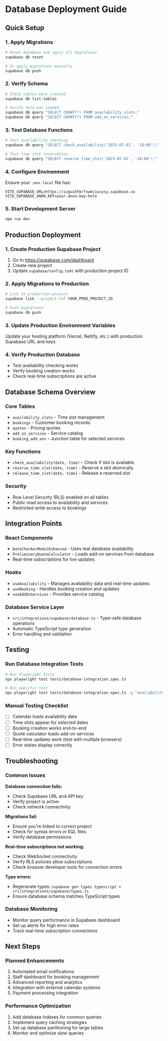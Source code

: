 # Database Deployment Guide

## Quick Setup

### 1. Apply Migrations
```bash
# Reset database and apply all migrations
supabase db reset

# Or apply migrations manually
supabase db push
```

### 2. Verify Schema
```bash
# Check tables were created
supabase db list-tables

# Verify data was seeded
supabase db query "SELECT COUNT(*) FROM availability_slots;"
supabase db query "SELECT COUNT(*) FROM add_on_services;"
```

### 3. Test Database Functions
```bash
# Test availability checking
supabase db query "SELECT check_availability('2025-07-01', '18:00');"

# Test time slot reservation
supabase db query "SELECT reserve_time_slot('2025-07-01', '18:00');"
```

### 4. Configure Environment
Ensure your `.env.local` file has:
```env
VITE_SUPABASE_URL=https://izguihfmrfvwmjiwcysy.supabase.co
VITE_SUPABASE_ANON_KEY=your-anon-key-here
```

### 5. Start Development Server
```bash
npm run dev
```

## Production Deployment

### 1. Create Production Supabase Project
1. Go to https://supabase.com/dashboard
2. Create new project
3. Update `supabase/config.toml` with production project ID

### 2. Apply Migrations to Production
```bash
# Link to production project
supabase link --project-ref YOUR_PROD_PROJECT_ID

# Push migrations
supabase db push
```

### 3. Update Production Environment Variables
Update your hosting platform (Vercel, Netlify, etc.) with production Supabase URL and keys.

### 4. Verify Production Database
- Test availability checking works
- Verify booking creation works
- Check real-time subscriptions are active

## Database Schema Overview

### Core Tables
- `availability_slots` - Time slot management
- `bookings` - Customer booking records
- `quotes` - Pricing quotes
- `add_on_services` - Service catalog
- `booking_add_ons` - Junction table for selected services

### Key Functions
- `check_availability(date, time)` - Check if slot is available
- `reserve_time_slot(date, time)` - Reserve a slot atomically
- `release_time_slot(date, time)` - Release a reserved slot

### Security
- Row Level Security (RLS) enabled on all tables
- Public read access to availability and services
- Restricted write access to bookings

## Integration Points

### React Components
- `DateCheckerModalEnhanced` - Uses real database availability
- `PreliminaryQuoteCalculator` - Loads add-on services from database
- Real-time subscriptions for live updates

### Hooks
- `useAvailability` - Manages availability data and real-time updates
- `useBooking` - Handles booking creation and updates
- `useAddOnServices` - Provides service catalog

### Database Service Layer
- `src/integrations/supabase/database.ts` - Type-safe database operations
- Automatic TypeScript type generation
- Error handling and validation

## Testing

### Run Database Integration Tests
```bash
# Run Playwright tests
npx playwright test tests/database-integration.spec.ts

# Run specific test
npx playwright test tests/database-integration.spec.ts -g "availability slots"
```

### Manual Testing Checklist
- [ ] Calendar loads availability data
- [ ] Time slots appear for selected dates
- [ ] Booking creation works end-to-end
- [ ] Quote calculator loads add-on services
- [ ] Real-time updates work (test with multiple browsers)
- [ ] Error states display correctly

## Troubleshooting

### Common Issues

**Database connection fails:**
- Check Supabase URL and API key
- Verify project is active
- Check network connectivity

**Migrations fail:**
- Ensure you're linked to correct project
- Check for syntax errors in SQL files
- Verify database permissions

**Real-time subscriptions not working:**
- Check WebSocket connectivity
- Verify RLS policies allow subscriptions
- Check browser developer tools for connection errors

**Type errors:**
- Regenerate types: `supabase gen types typescript > src/integrations/supabase/types.ts`
- Ensure database schema matches TypeScript types

### Database Monitoring
- Monitor query performance in Supabase dashboard
- Set up alerts for high error rates
- Track real-time subscription connections

## Next Steps

### Planned Enhancements
1. Automated email notifications
2. Staff dashboard for booking management
3. Advanced reporting and analytics
4. Integration with external calendar systems
5. Payment processing integration

### Performance Optimization
1. Add database indexes for common queries
2. Implement query caching strategies
3. Set up database partitioning for large tables
4. Monitor and optimize slow queries